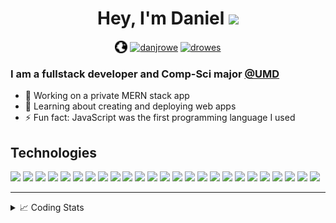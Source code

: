 <h1 align="center">Hey, I'm Daniel <img src="https://emojis.slackmojis.com/emojis/images/1595173218/9723/dog_cool.gif?1595173218" width="30" margin-top="5"/></h1>
<p align="center">
<a href=https://drowe.dev target="blank"><img align="center" src=https://raw.githubusercontent.com/iconic/open-iconic/master/svg/globe.svg alt="drowe.dev" height="20" width="20" /></a>
<a href=https://linkedin.com/in/danjrowe target="blank"><img align="center" src=https://cdn.jsdelivr.net/npm/simple-icons@3.0.1/icons/linkedin.svg alt="danjrowe" height="20" width="20" /></a>
<a href=https://instagram.com/drowes target="blank"><img align="center" src=https://cdn.jsdelivr.net/npm/simple-icons@3.0.1/icons/instagram.svg alt="drowes" height="20" width="20" /></a>
</p>

### I am a fullstack developer and Comp-Sci major [@UMD](https://umd.edu/)

- 🔭 Working on a private MERN stack app
- 🌱 Learning about creating and deploying web apps
- ⚡ Fun fact: JavaScript was the first programming language I used

## Technologies

<div>
<img src="https://img.shields.io/badge/javascript%20-%23323330.svg?&style=for-the-badge&logo=javascript&logoColor=%23F7DF1E"/>
<img src="https://img.shields.io/badge/typescript%20-%23007ACC.svg?&style=for-the-badge&logo=typescript&logoColor=white"/>
<img src="https://img.shields.io/badge/html5%20-%23E34F26.svg?&style=for-the-badge&logo=html5&logoColor=white"/>
<img src="https://img.shields.io/badge/css3%20-%231572B6.svg?&style=for-the-badge&logo=css3&logoColor=white"/>
<img src="https://img.shields.io/badge/python%20-%2314354C.svg?&style=for-the-badge&logo=python&logoColor=white"/>
<img src="https://img.shields.io/badge/java-%23ED8B00.svg?&style=for-the-badge&logo=java&logoColor=white"/>
<img src="https://img.shields.io/badge/ruby-%23CC342D.svg?&style=for-the-badge&logo=ruby&logoColor=white"/>
<img src="https://img.shields.io/badge/go-%2300ADD8.svg?&style=for-the-badge&logo=go&logoColor=white"/>
<img src="https://img.shields.io/badge/c%20-%2300599C.svg?&style=for-the-badge&logo=c&logoColor=white"/>
<img src="https://img.shields.io/badge/c++%20-%2300599C.svg?&style=for-the-badge&logo=c%2B%2B&ogoColor=white"/>
<img src="https://img.shields.io/badge/ocaml%20-%23EC6813.svg?&style=for-the-badge&logo=ocaml&logoColor=white"/>
<img src="https://img.shields.io/badge/react%20-%2320232a.svg?&style=for-the-badge&logo=react&logoColor=%2361DAFB"/>
<img src="https://img.shields.io/badge/angular%20-%23DD0031.svg?&style=for-the-badge&logo=angular&logoColor=white"/>
<img src="https://img.shields.io/badge/express.js%20-%23404d59.svg?&style=for-the-badge"/>
<img src="https://img.shields.io/badge/gatsby%20-%23663399.svg?&style=for-the-badge&logo=gatsby&logoColor=white"/>
<img src="https://img.shields.io/badge/material%20ui%20-%230081CB.svg?&style=for-the-badge&logo=material-ui&logoColor=white"/>
<img src="https://img.shields.io/badge/bootstrap%20-%23563D7C.svg?&style=for-the-badge&logo=bootstrap&logoColor=white"/>
<img src ="https://img.shields.io/badge/MongoDB-%234ea94b.svg?&style=for-the-badge&logo=mongodb&logoColor=white"/>
<img src="https://img.shields.io/badge/mysql%20-%234479A1.svg?&style=for-the-badge&logo=mysql&logoColor=white"/>
<img src="https://img.shields.io/badge/heroku%20-%23430098.svg?&style=for-the-badge&logo=heroku&logoColor=white"/>
<img src="https://img.shields.io/badge/AWS%20-%23FF9900.svg?&style=for-the-badge&logo=amazon-aws&logoColor=white"/>
<img src="https://img.shields.io/badge/firebase%20-%23FFCA28.svg?&style=for-the-badge&logo=firebase&logoColor=white"/>
<img src="https://img.shields.io/badge/vscode%20-%23007ACC.svg?&style=for-the-badge&logo=visual%20studio%20code&logoColor=white"/>
<img src="https://img.shields.io/badge/git%20-%23F05033.svg?&style=for-the-badge&logo=git&logoColor=white"/>
<img src="https://img.shields.io/badge/nginx%20-%23009639.svg?&style=for-the-badge&logo=nginx&logoColor=white"/>
</div>

---

<details>
    <summary>📈 Coding Stats</summary>

<!-- [![DanRowe1's github stats](https://github-readme-stats.danrowe1.vercel.app/api?username=DanRowe1&count_private=true&show_icons=true)](https://github.com/anuraghazra/github-readme-stats) -->

<!--START_SECTION:waka-->

**🐱 My GitHub Data**

> 🏆 1,086 Contributions in year 2020
>
> 📦 Used 66.8 kB in GitHub's Storage
>
> 🚫 Not opted to Hire
>
> 📜 6 Public Repositories
>
> 🔑 16 Owned Private Repositories

**I'm a night 🦉**

```text
🌞 Morning    15 commits     █░░░░░░░░░░░░░░░░░░░░░░░░   3.5%
🌆 Daytime    108 commits    ██████░░░░░░░░░░░░░░░░░░░   25.17%
🌃 Evening    176 commits    ██████████░░░░░░░░░░░░░░░   41.03%
🌙 Night      130 commits    ███████░░░░░░░░░░░░░░░░░░   30.3%

```

📅 **I'm Most Productive on Mondays**

```text
Monday       100 commits    █████░░░░░░░░░░░░░░░░░░░░   23.31%
Tuesday      33 commits     ██░░░░░░░░░░░░░░░░░░░░░░░   7.69%
Wednesday    65 commits     ███░░░░░░░░░░░░░░░░░░░░░░   15.15%
Thursday     94 commits     █████░░░░░░░░░░░░░░░░░░░░   21.91%
Friday       57 commits     ███░░░░░░░░░░░░░░░░░░░░░░   13.29%
Saturday     33 commits     ██░░░░░░░░░░░░░░░░░░░░░░░   7.69%
Sunday       47 commits     ██░░░░░░░░░░░░░░░░░░░░░░░   10.96%

```

📊 **This week I spent my time on**

```text
💬 Languages:
JavaScript               35 hrs 59 mins      █████████████████████████   99.81%
JSON                     3 mins              ░░░░░░░░░░░░░░░░░░░░░░░░░   0.15%
CSS                      0 secs              ░░░░░░░░░░░░░░░░░░░░░░░░░   0.02%
Other                    0 secs              ░░░░░░░░░░░░░░░░░░░░░░░░░   0.01%
HTML                     0 secs              ░░░░░░░░░░░░░░░░░░░░░░░░░   0.01%

🔥 Editors:
VS Code                  36 hrs 3 mins       █████████████████████████   100.0%

```

<!--END_SECTION:waka-->
